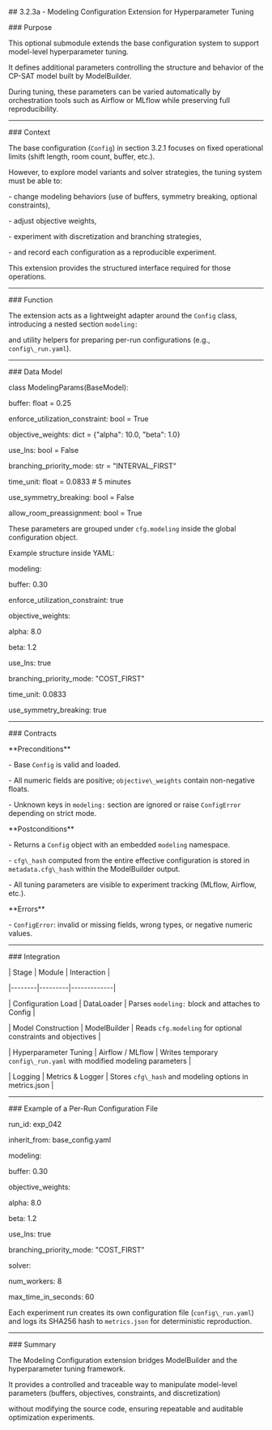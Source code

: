 \## 3.2.3a - Modeling Configuration Extension for Hyperparameter Tuning



\### Purpose

This optional submodule extends the base configuration system to support model-level hyperparameter tuning.

It defines additional parameters controlling the structure and behavior of the CP-SAT model built by ModelBuilder.

During tuning, these parameters can be varied automatically by orchestration tools such as Airflow or MLflow while preserving full reproducibility.



---



\### Context

The base configuration (`Config`) in section 3.2.1 focuses on fixed operational limits (shift length, room count, buffer, etc.).

However, to explore model variants and solver strategies, the tuning system must be able to:

\- change modeling behaviors (use of buffers, symmetry breaking, optional constraints),

\- adjust objective weights,

\- experiment with discretization and branching strategies,

\- and record each configuration as a reproducible experiment.



This extension provides the structured interface required for those operations.



---



\### Function

The extension acts as a lightweight adapter around the `Config` class, introducing a nested section `modeling:`

and utility helpers for preparing per-run configurations (e.g., `config\_run.yaml`).



---



\### Data Model

class ModelingParams(BaseModel):

buffer: float = 0.25

enforce\_utilization\_constraint: bool = True

objective\_weights: dict = {"alpha": 10.0, "beta": 1.0}

use\_lns: bool = False

branching\_priority\_mode: str = "INTERVAL\_FIRST"

time\_unit: float = 0.0833 # 5 minutes

use\_symmetry\_breaking: bool = False

allow\_room\_preassignment: bool = True





These parameters are grouped under `cfg.modeling` inside the global configuration object.



Example structure inside YAML:

modeling:

buffer: 0.30

enforce\_utilization\_constraint: true

objective\_weights:

alpha: 8.0

beta: 1.2

use\_lns: true

branching\_priority\_mode: "COST\_FIRST"

time\_unit: 0.0833

use\_symmetry\_breaking: true





---



\### Contracts



\*\*Preconditions\*\*

\- Base `Config` is valid and loaded.

\- All numeric fields are positive; `objective\_weights` contain non-negative floats.

\- Unknown keys in `modeling:` section are ignored or raise `ConfigError` depending on strict mode.



\*\*Postconditions\*\*

\- Returns a `Config` object with an embedded `modeling` namespace.

\- `cfg\_hash` computed from the entire effective configuration is stored in `metadata.cfg\_hash` within the ModelBuilder output.

\- All tuning parameters are visible to experiment tracking (MLflow, Airflow, etc.).



\*\*Errors\*\*

\- `ConfigError`: invalid or missing fields, wrong types, or negative numeric values.



---



\### Integration



| Stage | Module | Interaction |

|--------|---------|-------------|

| Configuration Load | DataLoader | Parses `modeling:` block and attaches to Config |

| Model Construction | ModelBuilder | Reads `cfg.modeling` for optional constraints and objectives |

| Hyperparameter Tuning | Airflow / MLflow | Writes temporary `config\_run.yaml` with modified modeling parameters |

| Logging | Metrics \& Logger | Stores `cfg\_hash` and modeling options in metrics.json |



---



\### Example of a Per-Run Configuration File

run\_id: exp\_042

inherit\_from: base\_config.yaml



modeling:

buffer: 0.30

objective\_weights:

alpha: 8.0

beta: 1.2

use\_lns: true

branching\_priority\_mode: "COST\_FIRST"



solver:

num\_workers: 8

max\_time\_in\_seconds: 60





Each experiment run creates its own configuration file (`config\_run.yaml`) and logs its SHA256 hash to `metrics.json` for deterministic reproduction.



---



\### Summary

The Modeling Configuration extension bridges ModelBuilder and the hyperparameter tuning framework.

It provides a controlled and traceable way to manipulate model-level parameters (buffers, objectives, constraints, and discretization)

without modifying the source code, ensuring repeatable and auditable optimization experiments.
